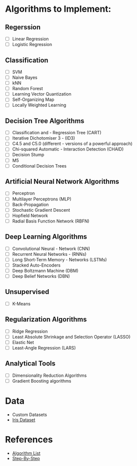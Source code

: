 # Algorithms to Implement:
## Regerssion
- [ ] Linear Regression
- [ ] Logistic Regression
## Classification
- [ ] SVM
- [ ] Naive Bayes
- [ ] kNN
- [ ] Random Forest
- [ ] Learning Vector Quantization
- [ ] Self-Organizing Map
- [ ] Locally Weighted Learning
## Decision Tree Algorithms
- [ ] Classification and - Regression Tree (CART)
- [ ] Iterative Dichotomiser 3 - (ID3)
- [ ] C4.5 and C5.0 (different - versions of a powerful approach)
- [ ] Chi-squared Automatic - Interaction Detection (CHAID)
- [ ] Decision Stump
- [ ] M5
- [ ] Conditional Decision Trees
## Artificial Neural Network Algorithms
- [ ] Perceptron
- [ ] Multilayer Perceptrons (MLP)
- [ ] Back-Propagation
- [ ] Stochastic Gradient Descent
- [ ] Hopfield Network
- [ ] Radial Basis Function Network (RBFN)
## Deep Learning Algorithms
- [ ] Convolutional Neural - Network (CNN)
- [ ] Recurrent Neural Networks - (RNNs)
- [ ] Long Short-Term Memory - Networks (LSTMs)
- [ ] Stacked Auto-Encoders
- [ ] Deep Boltzmann Machine (DBM)
- [ ] Deep Belief Networks (DBN)
## Unsupervised
- [ ] K-Means
## Regularization Algorithms
- [ ] Ridge Regression
- [ ] Least Absolute Shrinkage and Selection Operator (LASSO)
- [ ] Elastic Net
- [ ] Least-Angle Regression (LARS)
## Analytical Tools
- [ ] Dimensionality Reduction Algorithms
- [ ] Gradient Boosting algorithms

# Data
* Custom Datasets
* [Iris Dataset](http://archive.ics.uci.edu/ml/datasets/Iris/)

# References
* [Algorithm List](https://www.analyticsvidhya.com/blog/2017/09/common-machine-learning-algorithms/)
* [Step-By-Step](https://machinelearningmastery.com/machine-learning-in-python-step-by-step/)